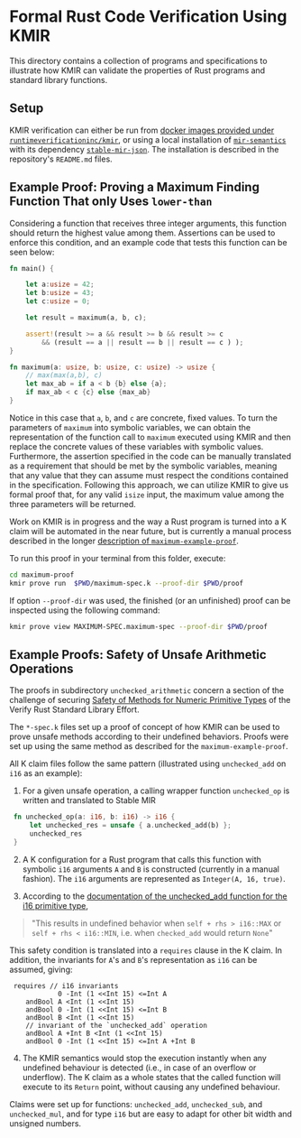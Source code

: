# Formal Rust Code Verification Using KMIR

This directory contains a collection of programs and specifications to
illustrate how KMIR can validate the properties of Rust programs and
standard library functions.


## Setup

KMIR verification can either be run from [docker images provided under
`runtimeverificationinc/kmir`](https://hub.docker.com/r/runtimeverificationinc/kmir),
or using a local installation of
[`mir-semantics`](https://github.com/runtimeverification/mir-semantics/)
with its dependency
[`stable-mir-json`](https://github.com/runtimeverification/stable-mir-json). The
installation is described in the repository's `README.md` files.

## Example Proof: Proving a Maximum Finding Function That only Uses `lower-than`

Considering a function that receives three integer arguments, this
function should return the highest value among them. Assertions can be
used to enforce this condition, and an example code that tests this
function can be seen below:

```Rust
fn main() {

    let a:usize = 42;
    let b:usize = 43;
    let c:usize = 0;

    let result = maximum(a, b, c);

    assert!(result >= a && result >= b && result >= c
        && (result == a || result == b || result == c ) );
}

fn maximum(a: usize, b: usize, c: usize) -> usize {
    // max(max(a,b), c)
    let max_ab = if a < b {b} else {a};
    if max_ab < c {c} else {max_ab}
}
```

Notice in this case that `a`, `b`, and `c` are concrete, fixed
values. To turn the parameters of `maximum` into symbolic variables,
we can obtain the representation of the function call to `maximum`
executed using KMIR and then replace the concrete values of these
variables with symbolic values. Furthermore, the assertion specified
in the code can be manually translated as a requirement that should be
met by the symbolic variables, meaning that any value that they can
assume must respect the conditions contained in the
specification. Following this approach, we can utilize KMIR to give us
formal proof that, for any valid `isize` input, the maximum value
among the three parameters will be returned.

Work on KMIR is in progress and the way a Rust program is turned into
a K claim will be automated in the near future, but is currently a
manual process described in the longer [description of
`maximum-example-proof`](./maximum-example-proof/README.md).

To run this proof in your terminal from this folder, execute:

```sh
cd maximum-proof
kmir prove run  $PWD/maximum-spec.k --proof-dir $PWD/proof
```

If option `--proof-dir` was used, the finished (or an unfinished) proof can be inspected using the following command:

```sh
kmir prove view MAXIMUM-SPEC.maximum-spec --proof-dir $PWD/proof
```

## Example Proofs: Safety of Unsafe Arithmetic Operations

The proofs in subdirectory `unchecked_arithmetic` concern a section of
the challenge of securing [Safety of Methods for Numeric Primitive
Types](https://model-checking.github.io/verify-rust-std/challenges/0011-floats-ints.html#challenge-11-safety-of-methods-for-numeric-primitive-types)
of the Verify Rust Standard Library Effort.

The `*-spec.k` files set up a proof of concept of how KMIR can be used
to prove unsafe methods according to their undefined behaviors. Proofs
were set up using the same method as described for the
`maximum-example-proof`.

All K claim files follow the same pattern (illustrated using
`unchecked_add` on `i16` as an example):

1) For a given unsafe operation, a calling wrapper function
   `unchecked_op` is written and translated to Stable MIR

```rust
 fn unchecked_op(a: i16, b: i16) -> i16 {
     let unchecked_res = unsafe { a.unchecked_add(b) };
     unchecked_res
 }
```

2) A K configuration for a Rust program that calls this function with
   symbolic `i16` arguments `A` and `B` is constructed (currently in a
   manual fashion). The `i16` arguments are represented as `Integer(A,
   16, true)`.

3) According to the [documentation of the unchecked_add function for
   the i16 primitive
   type](https://doc.rust-lang.org/std/primitive.i16.html#method.unchecked_add),

> "This results in undefined behavior when `self + rhs > i16::MAX` or
> `self + rhs < i16::MIN`, i.e. when `checked_add` would return `None`"

  This safety condition is translated into a `requires` clause in the
  K claim. In addition, the invariants for `A`'s and `B`'s
  representation as `i16` can be assumed, giving:

```
 requires // i16 invariants
            0 -Int (1 <<Int 15) <=Int A
    andBool A <Int (1 <<Int 15)
    andBool 0 -Int (1 <<Int 15) <=Int B
    andBool B <Int (1 <<Int 15)
    // invariant of the `unchecked_add` operation
    andBool A +Int B <Int (1 <<Int 15)
    andBool 0 -Int (1 <<Int 15) <=Int A +Int B
```

4) The KMIR semantics would stop the execution instantly when any
   undefined behaviour is detected (i.e., in case of an overflow or
   underflow). The K claim as a whole states that the called function
   will execute to its `Return` point, without causing any undefined
   behaviour.

Claims were set up for functions: `unchecked_add`, `unchecked_sub`,
and `unchecked_mul`, and for type `i16` but are easy to adapt for
other bit width and unsigned numbers.
